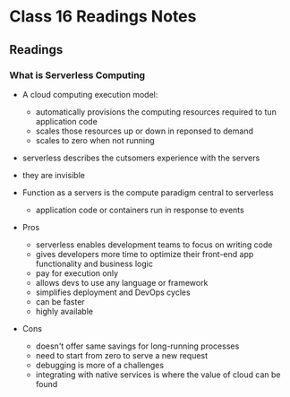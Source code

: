 # Class 16 Readings Notes

## Readings

### What is Serverless Computing

- A cloud computing execution model:
  - automatically provisions the computing resources required to tun application code
  - scales those resources up or down in reponsed to demand
  - scales to zero when not running
- serverless describes the cutsomers experience with the servers
- they are invisible

- Function as a servers is the compute paradigm central to serverless
  - application code or containers run in response to events

- Pros
  - serverless enables development teams to focus on writing code
  - gives developers more time to optimize their front-end app functionality and business logic
  - pay for execution only
  - allows devs to use any language or framework
  - simplifies deployment and DevOps cycles
  - can be faster
  - highly available

- Cons
  - doesn't offer same savings for long-running processes
  - need to start from zero to serve a new request
  - debugging is more of a challenges
  - integrating with native services is where the value of cloud can be found


